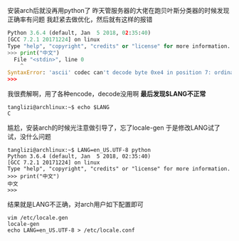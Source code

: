 安装arch后就没再用python了
昨天管服务器的大佬在跑贝叶斯分类器的时候发现正确率有问题
我赶紧去做优化，然后就有这样的报错

```python
Python 3.6.4 (default, Jan  5 2018, 02:35:40) 
[GCC 7.2.1 20171224] on linux
Type "help", "copyright", "credits" or "license" for more information.
>>> print("中文")
  File "<stdin>", line 0
    ^
SyntaxError: 'ascii' codec can't decode byte 0xe4 in position 7: ordinal not in range(128)
>>> 
```

我很费解啊，用了各种encode，decode没用啊
**最后发现$LANG不正常**

```shell
tanglizi@archlinux:~$ echo $LANG
C
```

尴尬，安装arch的时候光注意做引导了，忘了locale-gen
于是修改LANG试了试，没什么问题

```shell
tanglizi@archlinux:~$ LANG=en_US.UTF-8 python
Python 3.6.4 (default, Jan  5 2018, 02:35:40) 
[GCC 7.2.1 20171224] on linux
Type "help", "copyright", "credits" or "license" for more information.
>>> print("中文")
中文
>>> 
```

结果就是LANG不正确，对arch用户如下配置即可
```shell
vim /etc/locale.gen
locale-gen
echo LANG=en_US.UTF-8 > /etc/locale.conf
```